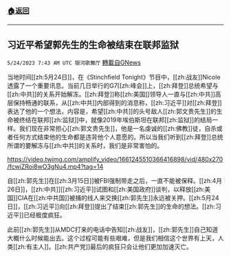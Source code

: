 ###  [:house:返回](README.md)
---


## 习近平希望郭先生的生命被结束在联邦监狱
`5/24/2023 7:43 AM UTC 银河歌舞厅` [轉載自GNews](https://gnews.org/articles/1326620)

当地时间[[zh:5月24日]]，在《Stinchfield Tonight》节目中，[[zh:战友]]Nicole透露了一个重要讯息。当前几日举行的G7[[zh:峰会]]上，[[zh:拜登]]总统希望与[[zh:中共]]的关系开始解冻。[[zh:拜登]]称[[zh:美国]]领导人一直与[[zh:中共]]高层保持畅通的联系，从[[zh:中共]]内部得到的消息称，[[zh:习近平]]对[[zh:拜登]]表达了他的一个想法，内容是，希望[[zh:中共]]的头号敌人[[zh:郭文贵先生]]的生命被终结在联邦[[zh:监狱]]中，就像2019年埃伯斯坦在联邦[[zh:监狱]]的结局一样。我们现在非常担心[[zh:郭文贵先生]]，他是一名虔诚的[[zh:佛教]]徒，自杀或者任何方式结束他的生命都是违背他个人意愿的。所以当我们听到[[zh:拜登]]总统所谓的要解冻与[[zh:中共]]的关系时，我们是非常害怕的。

https://video.twimg.com/amplify_video/1661245510366416898/vid/480x270/fcwiZRoi8wO3gNu4.mp4?tag=14


自[[zh:郭先生]]在[[zh:3月15日]]被FBI强制带走之后，一直不能被保释。[[zh:4月26日]]，[[zh:中共]][[zh:习近平]]试图和[[zh:美国政府]]谈判，以释放[[zh:美国]]CIA在[[zh:中共国]]被捕的线人来交换[[zh:郭先生]]永远被关押。[[zh:5月24日]]，[[zh:习近平]]向[[zh:拜登]]提出了结束[[zh:郭先生]]的生命的想法。[[zh:习近平]]已经极度疯狂。

此前[[zh:郭先生]]从MDC打来的电话中告知[[zh:战友]]，[[zh:郭先生]]自己知道大概什么时候能出去。这个过程可能有些艰难，但是我们相信这个世界有上天，人类[[zh:有主人]]。[[zh:共产党]]最后的疯狂只会让他们更加加速灭亡。

